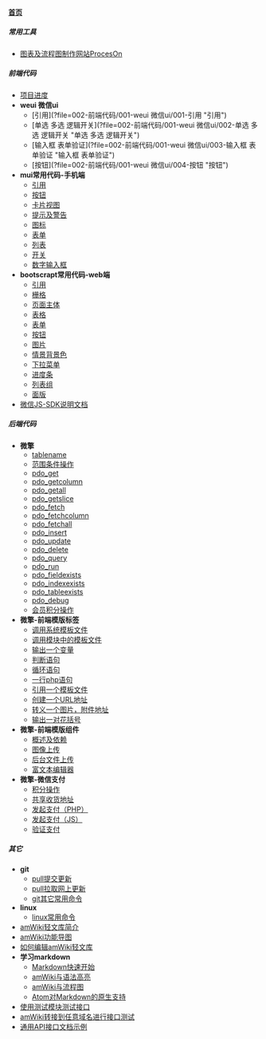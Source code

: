 
#### [首页](?file=首页 "返回首页")

##### 常用工具
- [图表及流程图制作网站ProcesOn](?file=001-常用工具/001-图表及流程图制作网站ProcesOn "图表及流程图制作网站ProcesOn")

##### 前端代码
- [项目进度](?file=002-前端代码/000-项目进度 "项目进度")
- **weui 微信ui**
    - [引用](?file=002-前端代码/001-weui 微信ui/001-引用 "引用")
    - [单选 多选 逻辑开关](?file=002-前端代码/001-weui 微信ui/002-单选 多选 逻辑开关 "单选 多选 逻辑开关")
    - [输入框 表单验证](?file=002-前端代码/001-weui 微信ui/003-输入框 表单验证 "输入框 表单验证")
    - [按钮](?file=002-前端代码/001-weui 微信ui/004-按钮 "按钮")
- **mui常用代码-手机端**
    - [引用](?file=002-前端代码/003-mui常用代码-手机端/001-引用 "引用")
    - [按钮](?file=002-前端代码/003-mui常用代码-手机端/002-按钮 "按钮")
    - [卡片视图](?file=002-前端代码/003-mui常用代码-手机端/003-卡片视图 "卡片视图")
    - [提示及警告](?file=002-前端代码/003-mui常用代码-手机端/004-提示及警告 "提示及警告")
    - [图标](?file=002-前端代码/003-mui常用代码-手机端/005-图标 "图标")
    - [表单](?file=002-前端代码/003-mui常用代码-手机端/006-表单 "表单")
    - [列表](?file=002-前端代码/003-mui常用代码-手机端/007-列表 "列表")
    - [开关](?file=002-前端代码/003-mui常用代码-手机端/008-开关 "开关")
    - [数字输入框](?file=002-前端代码/003-mui常用代码-手机端/009-数字输入框 "数字输入框")
- **bootscrapt常用代码-web端**
    - [引用](?file=002-前端代码/004-bootscrapt常用代码-web端/001-引用 "引用")
    - [栅格](?file=002-前端代码/004-bootscrapt常用代码-web端/002-栅格 "栅格")
    - [页面主体](?file=002-前端代码/004-bootscrapt常用代码-web端/003-页面主体 "页面主体")
    - [表格](?file=002-前端代码/004-bootscrapt常用代码-web端/004-表格 "表格")
    - [表单](?file=002-前端代码/004-bootscrapt常用代码-web端/005-表单 "表单")
    - [按钮](?file=002-前端代码/004-bootscrapt常用代码-web端/006-按钮 "按钮")
    - [图片](?file=002-前端代码/004-bootscrapt常用代码-web端/007-图片 "图片")
    - [情景背景色](?file=002-前端代码/004-bootscrapt常用代码-web端/008-情景背景色 "情景背景色")
    - [下拉菜单](?file=002-前端代码/004-bootscrapt常用代码-web端/009-下拉菜单 "下拉菜单")
    - [进度条](?file=002-前端代码/004-bootscrapt常用代码-web端/010-进度条 "进度条")
    - [列表组](?file=002-前端代码/004-bootscrapt常用代码-web端/011-列表组 "列表组")
    - [面版](?file=002-前端代码/004-bootscrapt常用代码-web端/012-面版 "面版")
- [微信JS-SDK说明文档](?file=002-前端代码/005-微信JS-SDK说明文档 "微信JS-SDK说明文档")

##### 后端代码
- **微擎**
    - [tablename](?file=003-后端代码/001-微擎/001-tablename "tablename")
    - [范围条件操作](?file=003-后端代码/001-微擎/002-范围条件操作 "范围条件操作")
    - [pdo_get](?file=003-后端代码/001-微擎/003-pdo_get "pdo_get")
    - [pdo_getcolumn](?file=003-后端代码/001-微擎/004-pdo_getcolumn "pdo_getcolumn")
    - [pdo_getall](?file=003-后端代码/001-微擎/005-pdo_getall "pdo_getall")
    - [pdo_getslice](?file=003-后端代码/001-微擎/006-pdo_getslice "pdo_getslice")
    - [pdo_fetch](?file=003-后端代码/001-微擎/007-pdo_fetch "pdo_fetch")
    - [pdo_fetchcolumn](?file=003-后端代码/001-微擎/008-pdo_fetchcolumn "pdo_fetchcolumn")
    - [pdo_fetchall](?file=003-后端代码/001-微擎/009-pdo_fetchall "pdo_fetchall")
    - [pdo_insert](?file=003-后端代码/001-微擎/010-pdo_insert "pdo_insert")
    - [pdo_update](?file=003-后端代码/001-微擎/011-pdo_update "pdo_update")
    - [pdo_delete](?file=003-后端代码/001-微擎/012-pdo_delete "pdo_delete")
    - [pdo_query](?file=003-后端代码/001-微擎/013-pdo_query "pdo_query")
    - [pdo_run](?file=003-后端代码/001-微擎/014-pdo_run "pdo_run")
    - [pdo_fieldexists](?file=003-后端代码/001-微擎/015-pdo_fieldexists "pdo_fieldexists")
    - [pdo_indexexists](?file=003-后端代码/001-微擎/016-pdo_indexexists "pdo_indexexists")
    - [pdo_tableexists](?file=003-后端代码/001-微擎/017-pdo_tableexists "pdo_tableexists")
    - [pdo_debug](?file=003-后端代码/001-微擎/018-pdo_debug "pdo_debug")
    - [会员积分操作](?file=003-后端代码/001-微擎/019-会员积分操作 "会员积分操作")
- **微擎-前端模版标签**
    - [调用系统模板文件](?file=003-后端代码/002-微擎-前端模版标签/001-调用系统模板文件 "调用系统模板文件")
    - [调用模块中的模板文件](?file=003-后端代码/002-微擎-前端模版标签/002-调用模块中的模板文件 "调用模块中的模板文件")
    - [输出一个变量](?file=003-后端代码/002-微擎-前端模版标签/003-输出一个变量 "输出一个变量")
    - [判断语句](?file=003-后端代码/002-微擎-前端模版标签/004-判断语句 "判断语句")
    - [循环语句](?file=003-后端代码/002-微擎-前端模版标签/005-循环语句 "循环语句")
    - [一行php语句](?file=003-后端代码/002-微擎-前端模版标签/006-一行php语句 "一行php语句")
    - [引用一个模板文件](?file=003-后端代码/002-微擎-前端模版标签/007-引用一个模板文件 "引用一个模板文件")
    - [创建一个URL地址](?file=003-后端代码/002-微擎-前端模版标签/008-创建一个URL地址 "创建一个URL地址")
    - [转义一个图片，附件地址](?file=003-后端代码/002-微擎-前端模版标签/009-转义一个图片，附件地址 "转义一个图片，附件地址")
    - [输出一对花括号](?file=003-后端代码/002-微擎-前端模版标签/010-输出一对花括号 "输出一对花括号")
- **微擎-前端模版组件**
    - [概述及依赖](?file=003-后端代码/003-微擎-前端模版组件/001-概述及依赖 "概述及依赖")
    - [图像上传](?file=003-后端代码/003-微擎-前端模版组件/002-图像上传 "图像上传")
    - [后台文件上传](?file=003-后端代码/003-微擎-前端模版组件/003-后台文件上传 "后台文件上传")
    - [富文本编辑器](?file=003-后端代码/003-微擎-前端模版组件/004-富文本编辑器 "富文本编辑器")
- **微擎-微信支付**
    - [积分操作](?file=003-后端代码/004-微擎-微信支付/001-积分操作 "积分操作")
    - [共享收货地址](?file=003-后端代码/004-微擎-微信支付/002-共享收货地址 "共享收货地址")
    - [发起支付（PHP）](?file=003-后端代码/004-微擎-微信支付/003-发起支付（PHP） "发起支付（PHP）")
    - [发起支付（JS）](?file=003-后端代码/004-微擎-微信支付/004-发起支付（JS） "发起支付（JS）")
    - [验证支付](?file=003-后端代码/004-微擎-微信支付/005-验证支付 "验证支付")

##### 其它
- **git**
    - [pull提交更新](?file=004-其它/001-git/001-pull提交更新 "pull提交更新")
    - [pull拉取网上更新](?file=004-其它/001-git/002-pull拉取网上更新 "pull拉取网上更新")
    - [git其它常用命令](?file=004-其它/001-git/003-git其它常用命令 "git其它常用命令")
- **linux**
    - [linux常用命令](?file=004-其它/002-linux/001-linux常用命令 "linux常用命令")
- [amWiki轻文库简介](?file=004-其它/01-amWiki轻文库简介 "amWiki轻文库简介")
- [amWiki功能导图](?file=004-其它/02-amWiki功能导图 "amWiki功能导图")
- [如何编辑amWiki轻文库](?file=004-其它/04-如何编辑amWiki轻文库 "如何编辑amWiki轻文库")
- **学习markdown**
    - [Markdown快速开始](?file=004-其它/05-学习markdown/01-Markdown快速开始 "Markdown快速开始")
    - [amWiki与语法高亮](?file=004-其它/05-学习markdown/02-amWiki与语法高亮 "amWiki与语法高亮")
    - [amWiki与流程图](?file=004-其它/05-学习markdown/03-amWiki与流程图 "amWiki与流程图")
    - [Atom对Markdown的原生支持](?file=004-其它/05-学习markdown/05-Atom对Markdown的原生支持 "Atom对Markdown的原生支持")
- [使用测试模块测试接口](?file=004-其它/06-使用测试模块测试接口 "使用测试模块测试接口")
- [amWiki转接到任意域名进行接口测试](?file=004-其它/07-amWiki转接到任意域名进行接口测试 "amWiki转接到任意域名进行接口测试")
- [通用API接口文档示例](?file=004-其它/08-通用API接口文档示例 "通用API接口文档示例")
